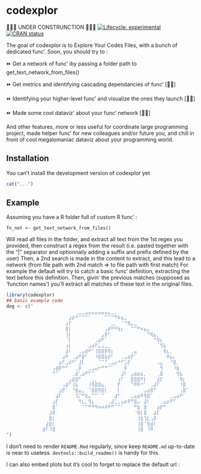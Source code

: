 
<!-- README.md is generated from README.Rmd. Please edit that file -->

# codexplor

🧰🔧🔨 UNDER CONSTRUNCTION 🧰🔧🔨 <!-- badges: start --> [![Lifecycle:
experimental](https://img.shields.io/badge/lifecycle-experimental-orange.svg)](https://lifecycle.r-lib.org/articles/stages.html#experimental)
[![CRAN
status](https://www.r-pkg.org/badges/version/codexplor)](https://CRAN.R-project.org/package=codexplor)
<!-- badges: end -->

The goal of codexplor is to Explore Your Codes Files, with a bunch of
dedicated func’. Soon, you should try to :

⏩ Get a network of func’ iby passing a folder path to
get_text_network_from_files()

⏩ Get metrics and identifying cascading dependancies of func’ \[🔧🔨\]

⏩ Identifying your higher-level func’ and visualize the ones they
launch \[🔧🔨\]

⏩ Made some cool dataviz’ about your func’ network \[🔧🔨\]

And other features, more or less useful for coordinate large programming
project, made helper func’ for new colleagues and/or future you, and
chill in front of cool megalomaniac dataviz about your programming
world.

## Installation

You can’t install the development version of codexplor yet

``` r
cat("...")
```

## Example

Assuming you have a R folder full of custom R func’ :

`fn_net <- get_text_network_from_files()`

Will read all files in the folder, and extract all text from the 1st
regex you provided, then construct a regex from the result (i.e. pasted
together with the “\|” separator and optionnally adding a suffix and
prefix defined by the user) Then, a 2nd search is made in the content to
extract, and this lead to a network (from file path with 2nd match =\>
to file path with first match) For example the default will try to catch
a basic func’ definition, extracting the text before this definition.
Then, givin’ the previous matches (supposed as ‘function names’) you’ll
extract all matches of these text in the original files.

``` r
library(codexplor)
## basic example code
dog <- c("
⠀⠀⠀⠀⠀⠀⠀⠀⠀⠀⠀⠀⠀⠀⠀⠀⠀⠀⠀⠀⠀⢀⣀⣀⣠⣤⣤⣤⣤⣤⣤⣄⣀⡀⠀⠀⠀⠀⠀⠀⠀⠀⠀⠀⠀⠀⠀⠀⠀⠀⠀⠀⠀⠀⠀⠀
⠀⠀⠀⠀⠀⠀⠀⠀⠀⠀⠀⠀⠀⠀⠀⠀⠀⠀⠀⣰⡾⠛⠉⠉⠉⠁⠀⠀⠀⠀⠉⠉⠉⠛⠷⣦⣀⠀⠀⠀⠀⠀⠀⠀⠀⠀⠀⠀⠀⠀⠀⠀⠀⠀⠀⠀
⠀⠀⠀⠀⠀⠀⠀⠀⠀⠀⠀⠀⠀⠀⠀⠀⠀⠀⣰⡏⠀⠀⠀⠀⠀⠀⠀⠀⠀⠀⠀⠀⣀⡀⠀⠈⠙⢿⣄⣀⠀⠀⠀⠀⠀⠀⠀⠀⠀⠀⠀⠀⠀⠀⠀⠀
⠀⠀⠀⠀⠀⠀⠀⠀⠀⠀⠀⠀⠀⠀⠀⠀⠀⠀⣿⡇⠀⠀⠀⠀⠀⠀⠀⠀⠀⠀⢠⡾⠛⠛⢷⡆⠀⠀⠉⠉⠛⠶⣦⣄⠀⠀⠀⠀⠀⠀⠀⠀⠀⠀⠀⠀
⠀⠀⠀⠀⠀⠀⠀⠀⠀⠀⠀⠀⠀⠀⠀⠀⠀⠀⢸⡇⠀⠀⠀⠀⠀⠀⠀⠀⠀⣠⡿⠃⠀⠀⠀⠀⠀⠀⠀⠀⠀⠀⠀⠙⢿⣦⡀⠀⠀⠀⠀⠀⠀⠀⠀⠀
⠀⠀⠀⠀⠀⠀⠀⠀⠀⠀⠀⠀⠀⠀⠀⠀⠀⠀⠈⡇⠀⠀⠀⠀⠀⠀⠀⢀⣴⠟⠁⠀⠀⠀⠀⠀⠀⠀⠀⠀⠀⠀⠀⠀⠀⠙⢿⣆⠀⠀⠀⠀⠀⠀⠀⠀
⠀⠀⠀⠀⠀⠀⠀⠀⠀⠀⠀⠀⠀⠀⠀⠀⠀⠀⢰⡇⠀⠀⠀⠀⠀⣠⣴⠟⣅⣠⣀⡀⠀⠀⠀⠀⠀⠀⠀⠀⠀⠀⠀⠀⠀⠀⠈⢻⣧⠀⠀⠀⠀⠀⠀⠀
⠀⠀⠀⠀⠀⠀⠀⠀⠀⠀⠀⠀⠀⠀⠀⠀⠀⠀⣼⠇⠀⠀⢀⣠⣾⠟⠁⢸⣿⣿⡿⢿⡆⠀⠀⠀⠀⠀⢀⣤⠀⠀⠀⠀⠀⠀⠀⠀⢿⣆⡀⠀⠀⠀⠀⠀
⠀⠀⠀⠀⠀⠀⠀⠀⠀⠀⠀⠀⠀⠀⠀⠀⠀⣰⠟⠀⢀⣴⠟⣿⠃⠀⠀⠸⣿⣿⣷⡾⠃⠀⠀⢀⣠⣶⡟⠁⠀⠀⠀⠀⠀⠀⠀⠀⠀⠿⣦⡄⠀⠀⠀⠀
⠀⠀⠀⠀⠀⠀⠀⠀⠀⠀⠀⠀⠀⠀⠀⠀⣴⠏⣠⡾⠛⠁⣸⡇⠀⠀⠀⠀⠈⠉⠉⢀⣠⡴⠚⠋⣡⡟⠀⠀⠀⠀⠀⠀⠀⠀⢠⣄⠀⠀⠘⣿⡀⠀⠀⠀
⠀⠀⠀⠀⠀⠀⠀⠀⠀⠀⠀⠀⠀⠀⢠⣾⡿⠛⠋⠀⠀⢀⡿⠀⠀⣀⣠⣤⠖⠛⠛⠉⠁⠀⠀⠀⡿⠀⠀⠀⠀⠀⠀⠀⠀⠀⠀⢻⠀⠀⠀⠸⣷⠀⠀⠀
⠀⠀⠀⠀⠀⠀⠀⠀⠀⠀⠀⠀⠀⠀⠙⠉⠀⠀⠀⠀⢀⣾⢁⣴⠟⠋⠉⠀⠀⠀⠀⠀⠀⠀⠀⣸⠇⠀⣠⣶⣶⣦⡀⠀⠀⠀⢀⣿⠀⠀⠀⠀⢻⣧⠀⠀
⠀⠀⠀⠀⠀⠀⠀⠀⠀⠀⠀⠀⠀⠀⠀⠀⠀⠀⠀⣠⣾⣿⠋⠀⠀⠀⢀⡀⠀⠀⠀⠀⠀⠀⢰⠏⠀⠀⣿⣿⣿⠟⡇⠀⠀⠀⣼⡏⠀⠀⠀⠀⠀⢿⡆⠀
⠀⠀⠀⠀⠀⠀⠀⠀⠀⠀⠀⠀⠀⠀⠀⠀⠀⢠⣾⠋⢸⣧⠀⠀⠀⠸⢿⣿⣿⣦⡀⠀⠀⠀⡟⠀⠀⠀⠙⠿⠿⠚⠁⠀⢀⣼⠏⠀⠀⠀⠀⠀⠀⠸⣿⠀
⠀⠀⠀⠀⠀⠀⠀⠀⠀⠀⠀⠀⠀⠀⠀⠀⣰⡟⠁⠀⠘⣿⣤⣀⠀⠈⣿⣿⢿⣿⡇⠀⠀⠀⡇⠀⠀⠀⠀⠀⠀⠀⣠⣴⣿⠋⠀⠀⠀⠀⠀⠀⠀⢠⣿⠁
⠀⠀⠀⠀⠀⠀⠀⠀⠀⠀⠀⠀⠀⠀⠀⣼⠏⠀⠀⠀⠀⢹⡍⠛⢷⣄⠉⠉⠁⠉⠀⠀⠀⣼⠃⠀⠀⠀⣀⣤⣶⠿⢻⣿⠁⠀⠀⠀⠀⠀⢀⣠⣴⠟⠁⠀
⠀⠀⠀⠀⠀⠀⠀⠀⠀⠀⠀⠀⠀⠀⣰⡏⠀⠀⠀⠀⠀⠀⠻⣆⡀⢻⣆⠀⠀⠀⠀⢀⣼⣁⣀⣤⡶⠿⠛⣿⡤⠀⣼⠇⠀⠀⠀⢀⣤⡶⠟⠋⠀⠀⠀⠀
⠀⠀⠀⠀⠀⠀⠀⠀⠀⠀⠀⠀⠀⠀⣿⠁⠀⠀⠀⠀⠀⠀⠀⠈⠉⠛⠛⠻⠶⠶⠾⠟⠛⠉⠉⠁⠀⠀⠀⠛⣷⠀⣿⠀⠀⠀⣴⡟⠋⠀⠀⠀⠀⠀⠀⠀
⠀⠀⠀⠀⠀⠀⠀⠀⠀⠀⠀⠀⠀⣸⡿⠀⠀⠀⠀⠀⠀⠀⠀⠀⠀⠀⠀⠀⠀⠀⠀⠀⠀⠀⠀⠀⠀⠀⠀⠈⢿⡇⣿⠀⠀⣼⡏⠀⠀⠀⠀⠀⠀⠀⠀⠀
⠀⠀⠀⠀⠀⠀⠀⠀⠀⠀⠀⠀⠀⣿⡇⠀⠀⠀⠀⠀⠀⠀⠀⠀⠀⠀⠀⠀⠀⠀⠀⠀⠀⠀⠀⠀⠀⠀⠀⠀⢸⣷⢹⣇⢠⡿⠀⠀⠀⠀⠀⠀⠀⠀⠀⠀
⠀⠀⠀⠀⠀⠀⠀⠀⠀⠀⠀⠀⣼⣿⡇⠀⠀⠀⠀⠀⠀⠀⠀⠀⠀⠀⠀⠀⠀⠀⠀⠀⠀⠀⠀⠀⠀⠀⠀⠀⢸⣿⠈⢿⣾⠇⠀⠀⠀⠀⠀⠀⠀⠀⠀⠀
⠀⠀⠀⠀⠀⠀⠀⠀⠀⠀⠀⣾⠏⠸⣿⠀⠀⠀⠀⠀⠀⠀⠀⠀⠀⠀⠀⠀⠀⠀⠀⠀⠀⠀⠀⠀⠀⠀⠀⠀⢸⣿⠀⠸⠿⠀⠀⠀⠀⠀⠀⠀⠀⠀⠀⠀
")
```

I don’t need to render `README.Rmd` regularly, since keep `README.md`
up-to-date is near to useless. `devtools::build_readme()` is handy for
this.

I can also embed plots but it’s cool to forget to replace the default
url :
